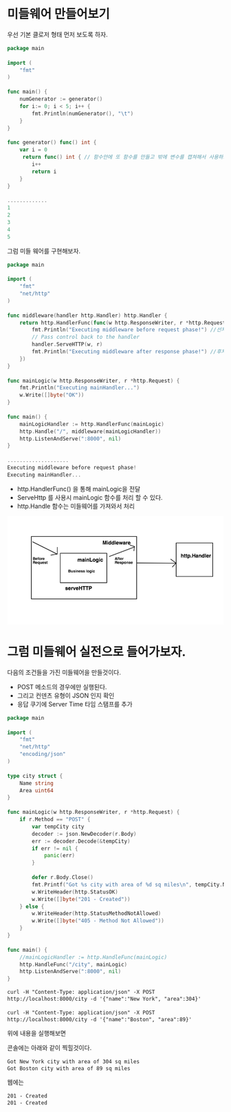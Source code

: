 # 미들웨어 만들어보기

우선 기본 클로저 형태 먼저 보도록 하자.

```go
package main

import (
    "fmt"
)

func main() {
    numGenerator := generator()
    for i:= 0; i < 5; i++ {
        fmt.Println(numGenerator(), "\t")
    }
}

func generator() func() int {
    var i = 0
     return func() int { // 함수안에 또 함수를 만들고 밖에 변수를 캡쳐해서 사용하고 있다.
        i++
        return i
    }
}

.............
1     
2     
3     
4     
5
```

그럼 미들 웨어를 구현해보자.

```go
package main

import (
    "fmt"
    "net/http"
)

func middleware(handler http.Handler) http.Handler {
    return http.HandlerFunc(func(w http.ResponseWriter, r *http.Request) {
        fmt.Println("Executing middleware before request phase!") //선처리
        // Pass control back to the handler
        handler.ServeHTTP(w, r)
        fmt.Println("Executing middleware after response phase!") //후처리
    })
}

func mainLogic(w http.ResponseWriter, r *http.Request) {
    fmt.Println("Executing mainHandler...")
    w.Write([]byte("OK"))
}

func main() {
    mainLogicHandler := http.HandlerFunc(mainLogic)
    http.Handle("/", middleware(mainLogicHandler))
    http.ListenAndServe(":8000", nil)
}

....................
Executing middleware before request phase!
Executing mainHandler...
```

* http.HandlerFunc\(\) 을 통해 mainLogic을 전달
* ServeHttp 를 사용시 mainLogic 함수를 처리 할 수 있다. 
* http.Handle 함수는 미들웨어를 가져와서 처리

![](/assets/golang_middleware.jpg)



# 그럼 미들웨어 실전으로 들어가보자. 

다음의 조건들을 가진 미들웨어을 만들것이다. 

* POST 메소드의 경우에만 실행된다. 
* 그리고 컨덴츠 유형이 JSON 인지 확인 
* 응답 쿠기에 Server Time 타임 스탬프를 추가

```go
package main

import (
	"fmt"
	"net/http"
	"encoding/json"
)

type city struct {
	Name string
	Area uint64
}

func mainLogic(w http.ResponseWriter, r *http.Request) {
	if r.Method == "POST" {
		var tempCity city
		decoder := json.NewDecoder(r.Body)
		err := decoder.Decode(&tempCity)
		if err != nil {
			panic(err)
		}

		defer r.Body.Close()
		fmt.Printf("Got %s city with area of %d sq miles\n", tempCity.Name, tempCity.Area)
		w.WriteHeader(http.StatusOK)
		w.Write([]byte("201 - Created"))
	} else {
		w.WriteHeader(http.StatusMethodNotAllowed)
		w.Write([]byte("405 - Method Not Allowed"))
	}
}

func main() {
	//mainLogicHandler := http.HandleFunc(mainLogic)
	http.HandleFunc("/city", mainLogic)
	http.ListenAndServe(":8000", nil)
}

```

```
curl -H "Content-Type: application/json" -X POST http://localhost:8000/city -d '{"name":"New York", "area":304}'

curl -H "Content-Type: application/json" -X POST http://localhost:8000/city -d '{"name":"Boston", "area":89}'
```

위에 내용을 실행해보면 

콘솔에는 아래와 같이 찍힐것이다. 

```
Got New York city with area of 304 sq miles
Got Boston city with area of 89 sq miles
```

웹에는 

```
201 - Created
201 - Created
```















